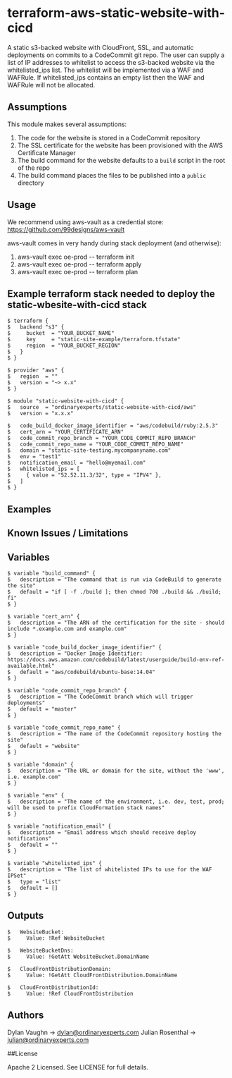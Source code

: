 # terraform-aws-static-website-with-cicd

A static s3-backed website with CloudFront, SSL, and automatic deployments on commits to a CodeCommit git repo.
The user can supply a list of IP addresses to whitelist to access the s3-backed website via the whitelisted_ips list.
The whitelist will be implemented via a WAF and WAFRule.
If whitelisted_ips contains an empty list then the WAF and WAFRule will not be allocated.


## Assumptions

This module makes several assumptions:

1. The code for the website is stored in a CodeCommit repository
1. The SSL certificate for the website has been provisioned with the AWS Certificate Manager
1. The build command for the website defaults to a `build` script in the root of the repo
1. The build command places the files to be published into a `public` directory

## Usage

We recommend using aws-vault as a credential store:
https://github.com/99designs/aws-vault

aws-vault comes in very handy during stack deployment (and otherwise):
1. aws-vault exec oe-prod -- terraform init
1. aws-vault exec oe-prod -- terraform apply
1. aws-vault exec oe-prod -- terraform plan

## Example terraform stack needed to deploy the static-wbesite-with-cicd stack

    $ terraform {
    $   backend "s3" {
    $     bucket  = "YOUR_BUCKET_NAME"
    $     key     = "static-site-example/terraform.tfstate"
    $     region  = "YOUR_BUCKET_REGION"
    $   }
    $ }

    $ provider "aws" {
    $   region  = ""
    $   version = "~> x.x"
    $ }

    $ module "static-website-with-cicd" {
    $   source  = "ordinaryexperts/static-website-with-cicd/aws"
    $   version = "x.x.x"

    $   code_build_docker_image_identifier = "aws/codebuild/ruby:2.5.3"
    $   cert_arn = "YOUR_CERTIFICATE_ARN"
    $   code_commit_repo_branch = "YOUR_CODE_COMMIT_REPO_BRANCH"
    $   code_commit_repo_name = "YOUR_CODE_COMMIT_REPO_NAME"
    $   domain = "static-site-testing.mycompanyname.com"
    $   env = "test1"
    $   notification_email = "hello@myemail.com"
    $   whitelisted_ips = [
    $     { value = "52.52.11.3/32", type = "IPV4" },
    $   ]
    $ }

## Examples

## Known Issues / Limitations

## Variables 

    $ variable "build_command" {
    $   description = "The command that is run via CodeBuild to generate the site"
    $   default = "if [ -f ./build ]; then chmod 700 ./build && ./build; fi"
    $ }

    $ variable "cert_arn" {
    $   description = "The ARN of the certification for the site - should include *.example.com and example.com"
    $ }

    $ variable "code_build_docker_image_identifier" {
    $   description = "Docker Image Identifier: https://docs.aws.amazon.com/codebuild/latest/userguide/build-env-ref-available.html"
    $   default = "aws/codebuild/ubuntu-base:14.04"
    $ }

    $ variable "code_commit_repo_branch" {
    $   description = "The CodeCommit branch which will trigger deployments"
    $   default = "master"
    $ }

    $ variable "code_commit_repo_name" {
    $   description = "The name of the CodeCommit repository hosting the site"
    $   default = "website"
    $ }

    $ variable "domain" {
    $   description = "The URL or domain for the site, without the 'www', i.e. example.com"
    $ }

    $ variable "env" {
    $   description = "The name of the environment, i.e. dev, test, prod; will be used to prefix CloudFormation stack names"
    $ }

    $ variable "notification_email" {
    $   description = "Email address which should receive deploy notifications"
    $   default = ""
    $ }

    $ variable "whitelisted_ips" {
    $   description = "The list of whitelisted IPs to use for the WAF IPSet"
    $   type = "list"
    $   default = []
    $ }

## Outputs

    $   WebsiteBucket:
    $     Value: !Ref WebsiteBucket

    $   WebsiteBucketDns:
    $     Value: !GetAtt WebsiteBucket.DomainName

    $   CloudFrontDistributionDomain:
    $     Value: !GetAtt CloudFrontDistribution.DomainName

    $   CloudFrontDistributionId:
    $     Value: !Ref CloudFrontDistribution

## Authors

Dylan Vaughn -> dylan@ordinaryexperts.com
Julian Rosenthal -> julian@ordinaryexperts.com

##License

Apache 2 Licensed. See LICENSE for full details.
